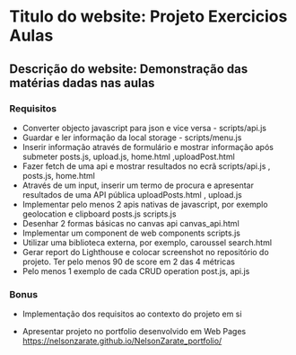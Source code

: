 # Titulo do website: Projeto Exercicios Aulas

## Descrição do website: Demonstração das matérias dadas nas aulas

### Requisitos
- Converter objecto javascript para json e vice versa - scripts/api.js
- Guardar e ler informação da local storage - scripts/menu.js
- Inserir informação através de formulário e mostrar informação após submeter posts.js, upload.js, home.html ,uploadPost.html
- Fazer fetch de uma api e mostrar resultados no ecrã scripts/api.js , posts.js, home.html
- Através de um input, inserir um termo de procura e apresentar resultados de uma API pública uploadPosts.html , upload.js
- Implementar pelo menos 2 apis nativas de javascript, por exemplo geolocation e clipboard  posts.js scripts.js
- Desenhar 2 formas básicas no canvas api canvas_api.html
- Implementar um component de web components scripts.js
- Utilizar uma biblioteca externa, por exemplo, caroussel search.html
- Gerar report do Lighthouse e colocar screenshot no repositório do projeto. Ter pelo menos 90 de score em 2 das 4 métricas 
- Pelo menos 1 exemplo de cada CRUD operation post.js, api.js

### Bonus
- Implementação dos requisitos ao contexto do projeto em si 

- Apresentar projeto no portfolio desenvolvido em Web Pages https://nelsonzarate.github.io/NelsonZarate_portfolio/